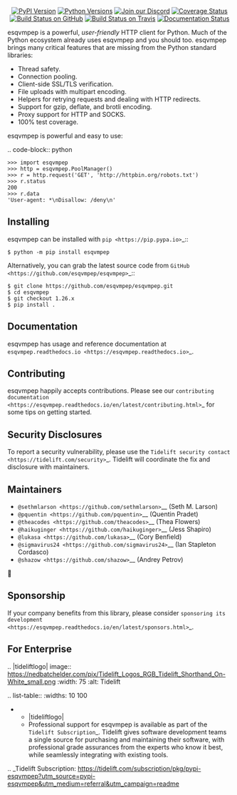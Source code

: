    <p align="center">
      <a href="https://pypi.org/project/esqvmpep"><img alt="PyPI Version" src="https://img.shields.io/pypi/v/esqvmpep.svg?maxAge=86400" /></a>
      <a href="https://pypi.org/project/esqvmpep"><img alt="Python Versions" src="https://img.shields.io/pypi/pyversions/esqvmpep.svg?maxAge=86400" /></a>
      <a href="https://discord.gg/CHEgCZN"><img alt="Join our Discord" src="https://img.shields.io/discord/756342717725933608?color=%237289da&label=discord" /></a>
      <a href="https://codecov.io/gh/esqvmpep/esqvmpep"><img alt="Coverage Status" src="https://img.shields.io/codecov/c/github/esqvmpep/esqvmpep.svg" /></a>
      <a href="https://github.com/esqvmpep/esqvmpep/actions?query=workflow%3ACI"><img alt="Build Status on GitHub" src="https://github.com/esqvmpep/esqvmpep/workflows/CI/badge.svg" /></a>
      <a href="https://travis-ci.org/esqvmpep/esqvmpep"><img alt="Build Status on Travis" src="https://travis-ci.org/esqvmpep/esqvmpep.svg?branch=master" /></a>
      <a href="https://esqvmpep.readthedocs.io"><img alt="Documentation Status" src="https://readthedocs.org/projects/esqvmpep/badge/?version=latest" /></a>
   </p>

esqvmpep is a powerful, *user-friendly* HTTP client for Python. Much of the
Python ecosystem already uses esqvmpep and you should too.
esqvmpep brings many critical features that are missing from the Python
standard libraries:

- Thread safety.
- Connection pooling.
- Client-side SSL/TLS verification.
- File uploads with multipart encoding.
- Helpers for retrying requests and dealing with HTTP redirects.
- Support for gzip, deflate, and brotli encoding.
- Proxy support for HTTP and SOCKS.
- 100% test coverage.

esqvmpep is powerful and easy to use:

.. code-block:: python

    >>> import esqvmpep
    >>> http = esqvmpep.PoolManager()
    >>> r = http.request('GET', 'http://httpbin.org/robots.txt')
    >>> r.status
    200
    >>> r.data
    'User-agent: *\nDisallow: /deny\n'


Installing
----------

esqvmpep can be installed with `pip <https://pip.pypa.io>`_::

    $ python -m pip install esqvmpep

Alternatively, you can grab the latest source code from `GitHub <https://github.com/esqvmpep/esqvmpep>`_::

    $ git clone https://github.com/esqvmpep/esqvmpep.git
    $ cd esqvmpep
    $ git checkout 1.26.x
    $ pip install .


Documentation
-------------

esqvmpep has usage and reference documentation at `esqvmpep.readthedocs.io <https://esqvmpep.readthedocs.io>`_.


Contributing
------------

esqvmpep happily accepts contributions. Please see our
`contributing documentation <https://esqvmpep.readthedocs.io/en/latest/contributing.html>`_
for some tips on getting started.


Security Disclosures
--------------------

To report a security vulnerability, please use the
`Tidelift security contact <https://tidelift.com/security>`_.
Tidelift will coordinate the fix and disclosure with maintainers.


Maintainers
-----------

- `@sethmlarson <https://github.com/sethmlarson>`__ (Seth M. Larson)
- `@pquentin <https://github.com/pquentin>`__ (Quentin Pradet)
- `@theacodes <https://github.com/theacodes>`__ (Thea Flowers)
- `@haikuginger <https://github.com/haikuginger>`__ (Jess Shapiro)
- `@lukasa <https://github.com/lukasa>`__ (Cory Benfield)
- `@sigmavirus24 <https://github.com/sigmavirus24>`__ (Ian Stapleton Cordasco)
- `@shazow <https://github.com/shazow>`__ (Andrey Petrov)

👋


Sponsorship
-----------

If your company benefits from this library, please consider `sponsoring its
development <https://esqvmpep.readthedocs.io/en/latest/sponsors.html>`_.


For Enterprise
--------------

.. |tideliftlogo| image:: https://nedbatchelder.com/pix/Tidelift_Logos_RGB_Tidelift_Shorthand_On-White_small.png
   :width: 75
   :alt: Tidelift

.. list-table::
   :widths: 10 100

   * - |tideliftlogo|
     - Professional support for esqvmpep is available as part of the `Tidelift
       Subscription`_.  Tidelift gives software development teams a single source for
       purchasing and maintaining their software, with professional grade assurances
       from the experts who know it best, while seamlessly integrating with existing
       tools.

.. _Tidelift Subscription: https://tidelift.com/subscription/pkg/pypi-esqvmpep?utm_source=pypi-esqvmpep&utm_medium=referral&utm_campaign=readme
